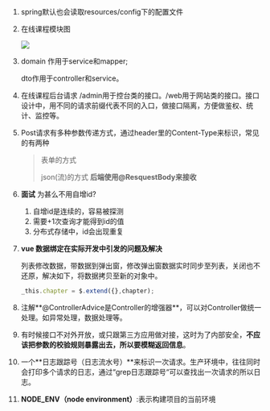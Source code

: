 1. spring默认也会读取resources/config下的配置文件

2. 在线课程模块图

   ![](C:\GitOut\typoranote\image\little\onlinecoursemodule.png)

3. domain 作用于service和mapper;

   dto作用于controller和service。

4. 在线课程后台请求 /admin用于控台类的接口。/web用于网站类的接口。接口设计中，用不同的请求前缀代表不同的入口，做接口隔离，方便做鉴权、统计、监控等。

5. Post请求有多种参数传递方式，通过header里的Content-Type来标识，常见的有两种

   > 表单的方式
   >
   > json(流)的方式 **后端使用@ResquestBody来接收**

6. **面试** 为甚么不用自增id?
   1. 自增id是连续的，容易被探测
   2. 需要+1次查询才能得到id的值
   3. 分布式存储中，id会出现重复

7. **vue 数据绑定在实际开发中引发的问题及解决**

   列表修改数据，带数据到弹出窗，修改弹出窗数据实时同步至列表，关闭也不还原，解决如下，将数据拷贝至新的对象中。

   ```javascript
   _this.chapter = $.extend({},chapter);
   ```

8. 注解**@ControllerAdvice是Controller的增强器**，可以对Controller做统一处理。如异常处理，数据处理等。

9. 有时候接口不对外开放，或只跟第三方应用做对接，这时为了内部安全，**不应该把参数的校验规则暴露出去，所以要模糊返回信息**。

10. 一个**日志跟踪号（日志流水号）**来标识一次请求。生产环境中，往往同时会打印多个请求的日志，通过“grep日志跟踪号“可以查找出一次请求的所以日志。

11. **NODE_ENV（node environment）**:表示构建项目的当前环境 